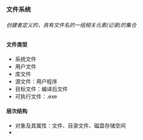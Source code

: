

### 文件系统

###### 创建者定义的，具有文件名的一组相关元素(记录)的集合

#### 文件类型
- 系统文件
- 用户文件
- 库文件
- 源文件：用户程序
- 目标文件：编译后文件
- 可执行文件：.exe

#### 层次结构
- 对象及其属性：文件、目录文件、磁盘存储空间
- 

